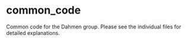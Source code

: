 # common_code
 Common code for the Dahmen group. Please see the individual files for detailed explanations.
